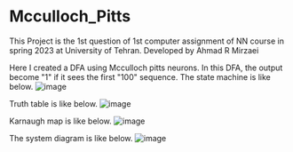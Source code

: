 # Mcculloch_Pitts
This Project is the 1st question of 1st computer assignment of NN course in spring 2023 at University of Tehran. Developed by Ahmad R Mirzaei

Here I created a DFA using Mcculloch pitts neurons.
In this DFA, the output become "1" if it sees the first "100" sequence.
The state machine is like below.
![image](https://github.com/ahmadrmirzaei/Mcculloch_Pitts/assets/50135814/1b2bc64b-fa0b-4222-97b7-92fa1b2b0f53)

Truth table is like below.
![image](https://github.com/ahmadrmirzaei/Mcculloch_Pitts/assets/50135814/4b1eec74-7cc5-42de-995a-99d4de00f902)

Karnaugh map is like below.
![image](https://github.com/ahmadrmirzaei/Mcculloch_Pitts/assets/50135814/08cfd0d2-6f83-44da-af2a-b6b65df1f924)

The system diagram is like below.
![image](https://github.com/ahmadrmirzaei/Mcculloch_Pitts/assets/50135814/05f82ab5-b189-45f5-b76b-d4053c410e42)
